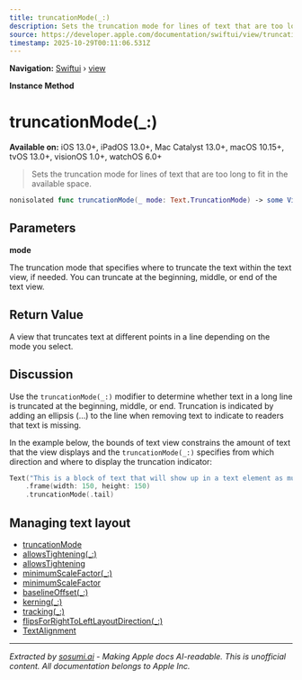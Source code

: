 ```yaml
---
title: truncationMode(_:)
description: Sets the truncation mode for lines of text that are too long to fit in the available space.
source: https://developer.apple.com/documentation/swiftui/view/truncationmode(_:)
timestamp: 2025-10-29T00:11:06.531Z
---
```


**Navigation:** [Swiftui](/documentation/swiftui) › [view](/documentation/swiftui/view)

**Instance Method**

# truncationMode(_:)

**Available on:** iOS 13.0+, iPadOS 13.0+, Mac Catalyst 13.0+, macOS 10.15+, tvOS 13.0+, visionOS 1.0+, watchOS 6.0+

> Sets the truncation mode for lines of text that are too long to fit in the available space.

```swift
nonisolated func truncationMode(_ mode: Text.TruncationMode) -> some View
```

## Parameters

**mode**

The truncation mode that specifies where to truncate the text within the text view, if needed. You can truncate at the beginning, middle, or end of the text view.



## Return Value

A view that truncates text at different points in a line depending on the mode you select.

## Discussion

Use the `truncationMode(_:)` modifier to determine whether text in a long line is truncated at the beginning, middle, or end. Truncation is indicated by adding an ellipsis (…) to the line when removing text to indicate to readers that text is missing.

In the example below, the bounds of text view constrains the amount of text that the view displays and the `truncationMode(_:)` specifies from which direction and where to display the truncation indicator:

```swift
Text("This is a block of text that will show up in a text element as multiple lines. The text will fill the available space, and then, eventually, be truncated.")
    .frame(width: 150, height: 150)
    .truncationMode(.tail)
```



## Managing text layout

- [truncationMode](/documentation/swiftui/environmentvalues/truncationmode)
- [allowsTightening(_:)](/documentation/swiftui/view/allowstightening(_:))
- [allowsTightening](/documentation/swiftui/environmentvalues/allowstightening)
- [minimumScaleFactor(_:)](/documentation/swiftui/view/minimumscalefactor(_:))
- [minimumScaleFactor](/documentation/swiftui/environmentvalues/minimumscalefactor)
- [baselineOffset(_:)](/documentation/swiftui/view/baselineoffset(_:))
- [kerning(_:)](/documentation/swiftui/view/kerning(_:))
- [tracking(_:)](/documentation/swiftui/view/tracking(_:))
- [flipsForRightToLeftLayoutDirection(_:)](/documentation/swiftui/view/flipsforrighttoleftlayoutdirection(_:))
- [TextAlignment](/documentation/swiftui/textalignment)

---

*Extracted by [sosumi.ai](https://sosumi.ai) - Making Apple docs AI-readable.*
*This is unofficial content. All documentation belongs to Apple Inc.*
